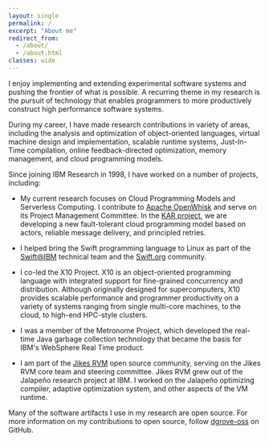 ```yaml
---
layout: single
permalink: /
excerpt: "About me"
redirect_from: 
  - /about/
  - /about.html
classes: wide
---
```


I enjoy implementing and extending experimental software systems and
pushing the frontier of what is possible.  A recurring theme in my 
research is the pursuit of technology that enables programmers
to more productively construct high performance software systems.

During my career, I have made research contributions in variety of
areas, including the analysis and optimization of object-oriented
languages, virtual machine design and implementation, scalable runtime
systems, Just-In-Time compilation, online feedback-directed
optimization, memory management, and cloud programming models.

Since joining IBM Research in 1998, I have worked on a number of projects, including:

+ My current research focuses on Cloud Programming Models and Serverless Computing. I contribute to [Apache OpenWhisk](https://openwhisk.apache.org/) and serve on its Project Management Committee. In the [KAR project](https://github.com/ibm/kar), we are developing a new fault-tolerant cloud programming model based on actors, reliable message delivery, and principled retries.

+ I helped bring the Swift programming language to Linux as part of the [Swift@IBM](https://developer.ibm.com/swift/) technical team and the [Swift.org](https://swift.org/) community.

+ I co-led the X10 Project. X10 is an object-oriented programming language with integrated support for fine-grained concurrency and distribution. Although originally designed for supercomputers, X10 provides scalable performance and programmer productivity on a variety of systems ranging from single multi-core machines, to the cloud, to high-end HPC-style clusters.

+ I was a member of the Metronome Project, which developed the real-time Java garbage collection technology that became the basis for IBM's WebSphere Real Time product.

+ I am part of the [Jikes RVM](https://jikesrvm.org/) open source community, serving on the Jikes RVM core team and steering committee. Jikes RVM grew out of the Jalapeño research project at IBM. I worked on the Jalapeño optimizing compiler, adaptive optimization system, and other aspects of the VM runtime.

Many of the software artifacts I use in my research are open source. For more information on my contributions to open source, follow [dgrove-oss](https://github.com/dgrove-oss) on GitHub.

